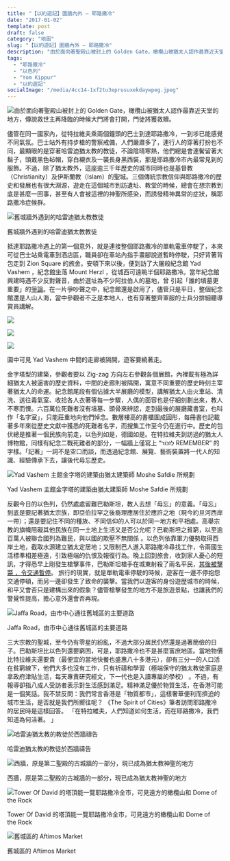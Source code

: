 ```yaml
---
title: "【以約遊記】圍牆內外 — 耶路撒冷"
date: "2017-01-02"
template: post
draft: false
category: "地圖"
slug: "【以約遊記】圍牆內外 — 耶路撒冷"
description: "由於面向著聖殿山被封上的 Golden Gate，橄欖山被猶太人認作最靠近天堂的地方，傳說救世主再降臨的時候大門將會打開，門徒將獲救贖。儘管在同一國家內，從特拉維夫乘兩個鐘頭的巴士到達耶路撒冷，一到埗已能感覺不同氣氛。巴士站外有持步槍的警察戒備，人們嚴肅多了，連行人的穿著打扮也不同"
tags:
  - "耶路撒冷"
  - "以色列"
  - "Yom Kippur"
  - "以約遊記"
socialImage: "/media/4cc14-1xf2tu3eprusuxekdaywpeg.jpeg"
---
```


![由於面向著聖殿山被封上的 Golden Gate，橄欖山被猶太人認作最靠近天堂的地方，傳說救世主再降臨的時候大門將會打開，門徒將獲救贖。](/media/dcc44-1f0ye97qlninuzgfiqw-owg.jpeg)

儘管在同一國家內，從特拉維夫乘兩個鐘頭的巴士到達耶路撒冷，一到埗已能感覺不同氣氛。巴士站外有持步槍的警察戒備，人們嚴肅多了，連行人的穿著打扮也不同，最顯眼的是穿著哈雷迪猶太教的教徒，不論陰晴寒熱，他們總是會連鬢留著大鬍子，頭戴黑色毡帽，穿白襯衣及一襲長身黑西裝，那是耶路撒冷市內最常見到的服飾。不過，除了猶太教外，這座逾三千年歷史的城市同時也是基督教（Christianity）及伊斯蘭教（Islam）的聖城。三個傳統宗教信仰與耶路撒冷的歷史和發展也有很大淵源，遊走在這個城市到訪遺址、教堂的時候，總會在想宗教到底是甚麼一回事，甚至有人會被這裡的神聖所感染，而誘發精神異常的症狀，稱耶路撒冷症候群。

![舊城牆外遇到的哈雷迪猶太教教徒](/media/4cc14-1xf2tu3eprusuxekdaywpeg.jpeg)

舊城牆外遇到的哈雷迪猶太教教徒

抵達耶路撒冷遇上的第一個意外，就是連接整個耶路撒冷的單軌電車停駛了，本來可從巴士站乘電車到酒店區，職員卻在車站內指手畫腳說道暫時停駛，只好背著背包走到 Zion Square 的旅舍。安頓下來以後，便到訪了大屠殺紀念館 Yad Vashem ，紀念館坐落 Mount Herzl ，從城西可遠眺半個耶路撒冷。當年紀念館興建時遇不少反對聲音，由於選址為不少阿拉伯人的墓地，曾 引起「誰的墳墓更重要」的[爭論](https://rehmat1.com/2014/07/17/when-muslim-cemetery-meets-holocaust/)。在一片爭吵聲之中，紀念館還是啟用了，儘管只是平日，整個紀念館還是人山人海，當中參觀者不乏是本地人，也有穿著整齊軍服的士兵分排細聽導賞員講解。

![](/media/61297-1qrfeoo3w9zvu-1gxehplkg.jpeg)

![](/media/a2c92-14coeb-yuqvzu7lf8vmqwyg.jpeg)

![](/media/998bf-1chb2x1gsxc_unsrhar65jq.jpeg)

圖中可見 Yad Vashem 中間的走廊被隔開，遊客要繞著走。

金字塔型的建築，參觀者要以 Zig-zag 方向左右參觀各個展館，內裡載有極為詳細猶太人被逼害的歷史資料，中間的走廊則被隔開，寓意不同重要的歷史時刻主宰著猶太人的命運。紀念館尾段有個佔據大半展廳的模型，講解猶太人由火車站、清洗、送往毒氣室、收拾各人衣著等每一步驟，人偶的面容也是仔細刻劃出來，教人不寒而慄。六百萬位死難者沒有墳墓、頭骨來辨認，走到最後的展廳藏書室，也叫作「名字室」，只能莊重地向他們悼念。數層樓高的書櫃圍成圓形，每冊書也記載著多年來從歷史文獻中獲悉的死難者名字，而搜集工作至今仍在進行中。歷史的包伏總是推著一個民族向前走，以色列如是，德國如是。在特拉維夫到訪過的猶太人博物館，同樣有紀念二戰死難者的部分，一幅牆上僅寫上 “לִזכּוֹר REMEMBER” 的字樣。「記著」一詞不是空口而談，而透過紀念館、展覽、藝術裝置將一代人的知識、經驗傳承下去，讓後代毋忘歷史。

![Yad Vashem 主館金字塔的建築由猶太建築師 Moshe Safdie 所規劃](/media/35c97-1rgh9rnbeavcv5_8jdx0ytq.jpeg)

Yad Vashem 主館金字塔的建築由猶太建築師 Moshe Safdie 所規劃

反觀今日的以色列，仍然處處留難巴勒斯坦，教人去想「毋忘」的意義。「毋忘」 到底是要記著猶太宗族，即亞伯拉罕之後裔理應居住於應許之地（現今約旦河西岸一帶）；還是要記住不同的種族、不同信仰的人可以於同一地方和平相處。高舉宗教的旗幟阻礙其他民族在同一土地上生活又是否公允呢？巴勒斯坦之貧窮，以至逾百萬人被聯合國列為難民，與以國的欺壓不無關係 。以色列依靠軍力優勢取得西岸土地，截取水源建立猶太定居地；又限制巴人進入耶路撒冷尋找工作，令兩國生活標準相差極遠，引致極端的仇恨及報復行為。晚上回到旅舍，收到家人憂心的短訊，才得悉早上剛發生槍擊事件，巴勒斯坦槍手在城東射殺了兩名平民，[其後被擊斃 ，令交通暫停](http://www.wsj.com/articles/two-israelis-shot-dead-in-jerusalem-terror-attack-1476010987)。 旅行的現實，就是單軌電車停駛的時候，遊客在一邊不停抱怨交通停頓，而另一邊卻發生了致命的襲擊。當我們以遊客的身份遊歷城市的時候，和平又會否只是建構出來的假象？儘管槍擊發生的地方不是旅遊景點，也讓我們的警覺性提高，擔心意外還會否再現。

![Jaffa Road，由市中心通往舊城區的主要道路](/media/5ce54-17xozir3hekhuv-xpx2rtqa.jpeg)

Jaffa Road，由市中心通往舊城區的主要道路

三大宗教的聖城，至今仍有零星的紛亂，不過大部分居民仍然還是過著簡儉的日子。巴勒斯坦比以色列還要窮困，可是，耶路撒冷也不是甚麼富庶地區。當地物價比特拉維夫還要貴（最便宜的當地快餐也盛惠八十多港元），卻有三分一的人口活在貧窮線下，他們大多也沒有工作，只有祈禱和學習（極端保守的猶太教徒家庭是拿政府津貼生活，每天專責研究經文，下一代也是入讀專屬的學校） 。不過，有報導卻指八成人受訪者表示對生活感到滿足。精神滿足優於物質生活，在香港可能是一個笑話。我不禁反問：我們常言香港是「物質都市」，這樣奢華便利而擠迫的城市生活，是否就是我們所嚮往呢？ 《The Spirit of Cities》筆者訪問耶路撒冷的居民時是這樣回答。 「在特拉維夫，人們知道如何生活，而在耶路撒冷，我們知道為何活著。 」

![哈雷迪猶太教的教徒於西牆禱告](/media/b7fb6-1riq5cdwanwuv-ut6pz-azg.jpeg)

哈雷迪猶太教的教徒於西牆禱告

![西牆，原是第二聖殿的古城牆的一部分，現已成為猶太教神聖的地方](/media/d323c-1urwaz_igpnlgn2h1eh_j0w.jpeg)

西牆，原是第二聖殿的古城牆的一部分，現已成為猶太教神聖的地方

![Tower Of David 的塔頂能一覽耶路撒冷全市，可見遠方的橄欖山和 Dome of the Rock](/media/b0e10-1cvkhzx0d9l81f_0b_4tula.jpeg)

Tower Of David 的塔頂能一覽耶路撒冷全市，可見遠方的橄欖山和 Dome of the Rock

![舊城區的 Aftimos Market](/media/ac424-1etvvtcdvspk3wjpc_75hma.jpeg)

舊城區的 Aftimos Market
